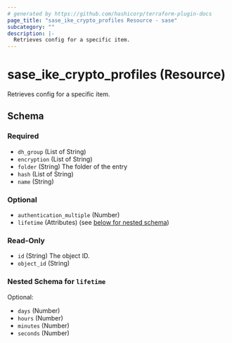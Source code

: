```yaml
---
# generated by https://github.com/hashicorp/terraform-plugin-docs
page_title: "sase_ike_crypto_profiles Resource - sase"
subcategory: ""
description: |-
  Retrieves config for a specific item.
---
```


# sase_ike_crypto_profiles (Resource)

Retrieves config for a specific item.



<!-- schema generated by tfplugindocs -->
## Schema

### Required

- `dh_group` (List of String)
- `encryption` (List of String)
- `folder` (String) The folder of the entry
- `hash` (List of String)
- `name` (String)

### Optional

- `authentication_multiple` (Number)
- `lifetime` (Attributes) (see [below for nested schema](#nestedatt--lifetime))

### Read-Only

- `id` (String) The object ID.
- `object_id` (String)

<a id="nestedatt--lifetime"></a>
### Nested Schema for `lifetime`

Optional:

- `days` (Number)
- `hours` (Number)
- `minutes` (Number)
- `seconds` (Number)


